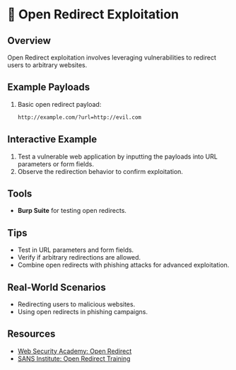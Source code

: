 # 🔄 Open Redirect Exploitation

## Overview
Open Redirect exploitation involves leveraging vulnerabilities to redirect users to arbitrary websites.

## Example Payloads
1. Basic open redirect payload:
    ```bash
    http://example.com/?url=http://evil.com
    ```

## Interactive Example
1. Test a vulnerable web application by inputting the payloads into URL parameters or form fields.
2. Observe the redirection behavior to confirm exploitation.

## Tools
- **Burp Suite** for testing open redirects.

## Tips
- Test in URL parameters and form fields.
- Verify if arbitrary redirections are allowed.
- Combine open redirects with phishing attacks for advanced exploitation.

## Real-World Scenarios
- Redirecting users to malicious websites.
- Using open redirects in phishing campaigns.

## Resources
- [Web Security Academy: Open Redirect](https://portswigger.net/web-security)
- [SANS Institute: Open Redirect Training](https://www.sans.org/)

